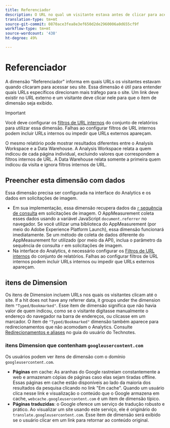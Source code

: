 ```yaml
---
title: Referenciador
description: O URL no qual um visitante estava antes de clicar para acessar seu site.
translation-type: tm+mt
source-git-commit: 0870ace3fea8e3ef650d2de2960006a0d655cf9f
workflow-type: tm+mt
source-wordcount: '438'
ht-degree: 49%

---
```



# Referenciador

A dimensão &quot;Referenciador&quot; informa em quais URLs os visitantes estavam quando clicaram para acessar seu site. Essa dimensão é útil para entender quais URLs específicos direcionam mais tráfego para o site. Um link deve existir no URL externo e um visitante deve clicar nele para que o item de dimensão seja exibido.

>[!IMPORTANT]
>
>Você deve configurar os [filtros de URL internos](/help/admin/admin/internal-url-filter-admin.md) do conjunto de relatórios para utilizar essa dimensão. Falhas ao configurar filtros de URL internos podem incluir URLs internos ou impedir que URLs externos apareçam.

O mesmo relatório pode mostrar resultados diferentes entre o Analysis Workspace e a Data Warehouse. A Analysis Workspace relata a quem indicou de cada página individual, excluindo valores que correspondem a filtros internos de URL. A Data Warehouse relata somente a primeira quem indicou da visita e ignora filtros internos de URL.

## Preencher esta dimensão com dados

Essa dimensão precisa ser configurada na interface do Analytics e os dados em solicitações de imagem.

* Em sua implementação, essa dimensão recupera dados da [`r` sequência de consulta](/help/implement/validate/query-parameters.md) em solicitações de imagem. O AppMeasurement coleta esses dados usando a variável JavaScript `document.referrer` no navegador. Se você utilizar uma biblioteca do AppMeasurement (por meio do Adobe Experience Platform Launch), essa dimensão funcionará imediatamente. Se um método de coleta de dados diferente do AppMeasurement for utilizado (por meio da API), inclua o parâmetro da sequência de consulta `r` em solicitações de imagem.
* Na interface do Analytics, é necessário configurar os [Filtros de URL internos](/help/admin/admin/internal-url-filter-admin.md) do conjunto de relatórios. Falhas ao configurar filtros de URL internos podem incluir URLs internos ou impedir que URLs externos apareçam.

## itens de Dimension

Os itens de Dimension incluem URLs nos quais os visitantes clicam até o site. If a hit does not have any referrer data, it groups under the dimension item `"Typed/Bookmarked"`. Esse item de dimensão significa que não havia valor de quem indicou, como se o visitante digitasse manualmente o endereço do navegador na barra de endereços, ou clicasse em um marcador. O item de `"Typed/Bookmarked"` dimensão também aparece para redirecionamentos que não acomodam o Analytics. Consulte [Redirecionamentos e aliases](/help/technotes/redirects.md) no guia do usuário do Technotes.

### itens Dimension que contenham `googleusercontent.com`

Os usuários podem ver itens de dimensão com o domínio `googleusercontent.com`.

* **Páginas** em cache: As aranhas do Google rastreiam constantemente a web e armazenam cópias de páginas caso elas sejam tiradas offline. Essas páginas em cache estão disponíveis ao lado da maioria dos resultados da pesquisa clicando no link &quot;Em cache&quot;. Quando um usuário clica nesse link e visualização o conteúdo que o Google armazena em cache, `webcache.googleusercontent.com` é um item de dimensão típico.
* **Páginas traduzidas**: o Google oferece um serviço de tradução robusto e prático. Ao visualizar um site usando este serviço, ele é originário do `translate.googleusercontent.com`. Esse item de dimensão será exibido se o usuário clicar em um link para retornar ao conteúdo original.
